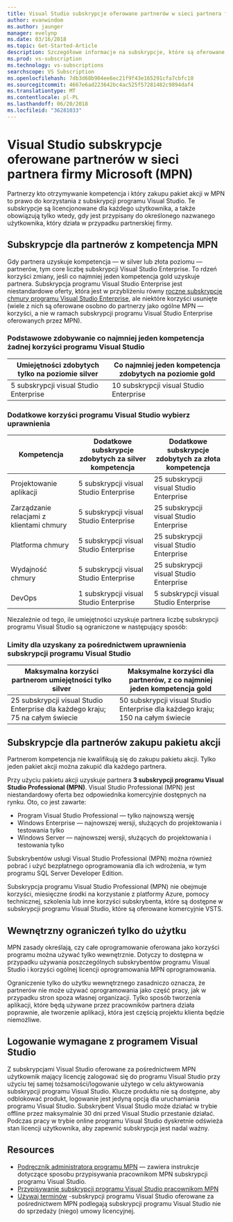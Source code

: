 ```yaml
---
title: Visual Studio subskrypcje oferowane partnerów w sieci partnera firmy Microsoft (MPN)
author: evanwindom
ms.author: jaunger
manager: evelynp
ms.date: 03/16/2018
ms.topic: Get-Started-Article
description: Szczegółowe informacje na subskrypcje, które są oferowane, Zastosuj zasady i ile subskrypcje są oferowane w MPN.
ms.prod: vs-subscription
ms.technology: vs-subscriptions
searchscope: VS Subscription
ms.openlocfilehash: 7db3d68b904ee6ec21f9f43e165291cfa7cbfc10
ms.sourcegitcommit: 4667e6ad223642bc4ac525f57281482c9894daf4
ms.translationtype: MT
ms.contentlocale: pl-PL
ms.lasthandoff: 06/20/2018
ms.locfileid: "36281033"
---
```

# <a name="visual-studio-subscriptions-offered-to-partners-in-the-microsoft-partner-network-mpn"></a>Visual Studio subskrypcje oferowane partnerów w sieci partnera firmy Microsoft (MPN)
Partnerzy kto otrzymywanie kompetencja i który zakupu pakiet akcji w MPN to prawo do korzystania z subskrypcji programu Visual Studio. Te subskrypcje są licencjonowane dla każdego użytkownika, a także obowiązują tylko wtedy, gdy jest przypisany do określonego nazwanego użytkownika, który działa w przypadku partnerskiej firmy.

## <a name="subscriptions-for-partners-with-an-mpn-competency"></a>Subskrypcje dla partnerów z kompetencja MPN
Gdy partnera uzyskuje kompetencja — w silver lub złota poziomu — partnerów, tym core liczbę subskrypcji Visual Studio Enterprise. To rdzeń korzyści zmiany, jeśli co najmniej jeden kompetencja gold uzyskuje partnera. Subskrypcja programu Visual Studio Enterprise jest niestandardowe oferty, która jest w przybliżeniu równy [roczne subskrypcję chmury programu Visual Studio Enterprise](https://visualstudio.microsoft.com/vs/pricing/), ale niektóre korzyści usunięte (wiele z nich są oferowane osobno do partnerzy jako ogólne MPN — korzyści, a nie w ramach subskrypcji programu Visual Studio Enterprise oferowanych przez MPN).

### <a name="core-visual-studio-benefit-for-earning-at-least-one-competency-of-any-kind"></a>Podstawowe zdobywanie co najmniej jeden kompetencja żadnej korzyści programu Visual Studio
| Umiejętności zdobytych tylko na poziomie silver               | Co najmniej jeden kompetencja zdobytych na poziomie gold   |
|------------------------------------------------------------|----------------------------------------------------|
| 5 subskrypcji visual Studio Enterprise                   | 10 subskrypcji visual Studio Enterprise          |

### <a name="additional-visual-studio-benefit-for-select-competencies"></a>Dodatkowe korzyści programu Visual Studio wybierz uprawnienia
| Kompetencja                                  | Dodatkowe subskrypcje zdobytych za **silver** kompetencja | Dodatkowe subskrypcje zdobytych za **złota** kompetencja |
|---------------------------------------------|-----------------------------------------------------------|---------------------------------------------------------|
| Projektowanie aplikacji                     | 5 subskrypcji visual Studio Enterprise                  | 25 subskrypcji visual Studio Enterprise               |
| Zarządzanie relacjami z klientami chmury      | 5 subskrypcji visual Studio Enterprise                  | 25 subskrypcji visual Studio Enterprise               |
| Platforma chmury                              | 5 subskrypcji visual Studio Enterprise                  | 25 subskrypcji visual Studio Enterprise               |
| Wydajność chmury                          | 5 subskrypcji visual Studio Enterprise                  | 25 subskrypcji visual Studio Enterprise               |
| DevOps                                      | 1 subskrypcji visual Studio Enterprise                  | 5 subskrypcji visual Studio Enterprise                |

Niezależnie od tego, ile umiejętności uzyskuje partnera liczbę subskrypcji programu Visual Studio są ograniczone w następujący sposób:

### <a name="limits-for-visual-studio-subscriptions-earned-through-competencies"></a>Limity dla uzyskany za pośrednictwem uprawnienia subskrypcji programu Visual Studio
| Maksymalna korzyści partnerom umiejętności tylko silver                   | Maksymalne korzyści dla partnerów, z co najmniej jeden kompetencja gold               |
|------------------------------------------------------------------------------|------------------------------------------------------------------------------|
| 25 subskrypcji visual Studio Enterprise dla każdego kraju; 75 na całym świecie          | 50 subskrypcji visual Studio Enterprise dla każdego kraju; 150 na całym świecie         |


## <a name="subscriptions-for-partners-purchasing-the-action-pack"></a>Subskrypcje dla partnerów zakupu pakietu akcji
Partnerom kompetencja nie kwalifikują się do zakupu pakietu akcji. Tylko jeden pakiet akcji można zakupić dla każdego partnera.

Przy użyciu pakietu akcji uzyskuje partnera **3 subskrypcji programu Visual Studio Professional (MPN)**. Visual Studio Professional (MPN) jest niestandardowy oferta bez odpowiednika komercyjnie dostępnych na rynku. Oto, co jest zawarte:
- Program Visual Studio Professional — tylko najnowszą wersję
- Windows Enterprise — najnowszej wersji, służących do projektowania i testowania tylko
- Windows Server — najnowszej wersji, służących do projektowania i testowania tylko

Subskrybentów usługi Visual Studio Professional (MPN) można również pobrać i użyć bezpłatnego oprogramowania dla ich wdrożenia, w tym programu SQL Server Developer Edition.

Subskrypcja programu Visual Studio Professional (MPN) nie obejmuje korzyści, miesięczne środki na korzystanie z platformy Azure, pomocy technicznej, szkolenia lub inne korzyści subskrybenta, które są dostępne w subskrypcji programu Visual Studio, które są oferowane komercyjnie VSTS.

## <a name="internal-use-only-restriction"></a>Wewnętrzny ograniczeń tylko do użytku
MPN zasady określają, czy całe oprogramowanie oferowana jako korzyści programu można używać tylko wewnętrznie. Dotyczy to dostępna w przypadku używania poszczególnych subskrybentów programu Visual Studio i korzyści ogólnej licencji oprogramowania MPN oprogramowania.

Ograniczenie tylko do użytku wewnętrznego zasadniczo oznacza, że partnerów nie może używać oprogramowania jako część pracy, jak w przypadku stron spoza własnej organizacji. Tylko sposób tworzenia aplikacji, które będą używane przez pracowników partnera działa poprawnie, ale tworzenie aplikacji, która jest częścią projektu klienta będzie niemożliwe.

## <a name="sign-in-required-with-visual-studio"></a>Logowanie wymagane z programem Visual Studio
Z subskrypcjami Visual Studio oferowane za pośrednictwem MPN użytkownik mający licencję zalogować się do programu Visual Studio przy użyciu tej samej tożsamości/logowanie użytego w celu aktywowania subskrypcji programu Visual Studio.
Klucze produktu nie są dostępne, aby odblokować produkt, logowanie jest jedyną opcją dla uruchamiania programu Visual Studio. Subskrybent Visual Studio może działać w trybie offline przez maksymalnie 30 dni przed Visual Studio przestanie działać. Podczas pracy w trybie online programu Visual Studio dyskretnie odświeża stan licencji użytkownika, aby zapewnić subskrypcja jest nadal ważny.

## <a name="resources"></a>Resources

- [Podręcznik administratora programu MPN](https://assets.microsoft.com/en-us/Program-Administrator-Guide-to-Software-and-Online-Services-Benefits_1.pdf) — zawiera instrukcje dotyczące sposobu przypisywania pracownikom MPN subskrypcji programu Visual Studio.
- [Przypisywanie subskrypcji programu Visual Studio pracownikom MPN](manage-mpn-subscriptions.md)
- [Używaj terminów](http://www.microsoft.com/useterms/) -subskrypcji programu Visual Studio oferowane za pośrednictwem MPN podlegają subskrypcji programu Visual Studio nie do sprzedaży (niego) umowy licencyjnej.